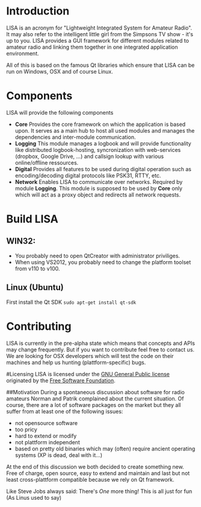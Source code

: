 # Introduction

LISA is an acronym for "Lightweight Integrated System for Amateur Radio". It may also refer to the intelligent little girl from the Simpsons TV show - it's up to you. LISA provides a GUI framework for different modules related to amateur radio and linking them together in one integrated application environment.

All of this is based on the famous Qt libraries which ensure that LISA can be run on Windows, OSX and of course Linux.

# Components
LISA will provide the following components

- **Core** Provides the core framework on which the application is based upon. It serves as a main hub to host all used modules and manages the dependencies and inter-module communication.
- **Logging** This module manages a logbook and will provide functionality like distributed logbook-hosting, syncronization with web-services (dropbox, Google Drive, ...) and callsign lookup with various online/offline ressources.
- **Digital** Provides all features to be used during digital operation such as encoding/decoding digital protocols like PSK31, RTTY,  etc. 
- **Network** Enables LISA to communicate over networks. Required by module **Logging**. This module is supposed to be used by **Core** only which will act as a proxy object and redirects all network requests.

# Build LISA

## WIN32:

- You probably need to open QtCreator with administrator priviliges.
- When using VS2012, you probably need to change the platform toolset from v110 to v100.

## Linux (Ubuntu)

First install the Qt SDK 
`sudo apt-get install qt-sdk`

# Contributing
LISA is currently in the pre-alpha state which means that concepts and APIs may change frequently. But if you want to contribute feel free to contact us. We are looking for OSX developers which will test the code on their machines and help us hunting (plattform-specific) bugs.

#Licensing
LISA is licensed under the [GNU General Public license](http://www.gnu.org/licenses/gpl-3.0.en.html, "GPLv3") originated by the [Free Software Foundation](http://www.fsf.org).

##Motivation
During a spontaneous discussion about software for radio amateurs Norman and Patrik complained about the current situation. Of course, there are a lot of software packages on the market but they all suffer from at least one of the following issues:

- not opensource software
- too pricy
- hard to extend or modify
- not plattform independent
- based on pretty old binaries which may (often) require ancient operating systems (XP is dead, deal with it...)

At the end of this discussion we both decided to create something new. Free of charge, open source, easy to extend and maintain and last but not least cross-plattform compatible because we rely on Qt framework.

Like Steve Jobs always said: There's *One* more thing! This is all just for fun (As Linus used to say)
